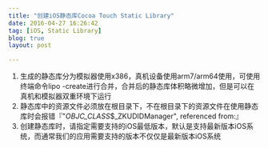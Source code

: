 ```yaml
---
title: "创建iOS静态库Cocoa Touch Static Library"
date: 2016-04-27 16:26:42
tag: [iOS, Static Library]
blog: true
layout: post

---
```


1. 生成的静态库分为模拟器使用x386，真机设备使用arm7/arm64使用，可使用终端命令lipo -create进行合并，合并后的静态库体积略微增加，但是可以在真机和模拟器双重环境下运行
2. 静态库中的资源文件必须放在根目录下，不在根目录下的资源文件在使用静态库时会报错『"_OBJC_CLASS_$_ZKUDIDManager", referenced from:』
3. 创建静态库时，请指定需要支持的iOS最低版本，默认是支持最新版本iOS系统，而通常我们的应用需要支持的版本不仅仅是最新版本iOS系统